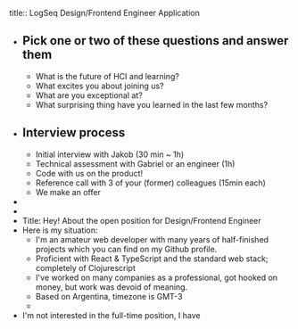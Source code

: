 title:: LogSeq Design/Frontend Engineer Application

- ## Pick one or two of these questions and answer them
	- What is the future of HCI and learning?
	- What excites you about joining us?
	- What are you exceptional at?
	- What surprising thing have you learned in the last few months?
- ## Interview process
	- Initial interview with Jakob (30 min ~ 1h)
	- Technical assessment with Gabriel or an engineer (1h)
	- Code with us on the product!
	- Reference call with 3 of your (former) colleagues (15min each)
	- We make an offer
-
-
- Title: Hey! About the open position for Design/Frontend Engineer
- Here is my situation:
	- I'm an amateur web developer with many years of half-finished projects which you can find on my Github profile.
	- Proficient with React & TypeScript and the standard web stack; completely  of Clojurescript
	- I've worked on many companies as a professional, got hooked on money, but work was devoid of meaning.
	- Based on Argentina, timezone is GMT-3
	-
- I'm not interested in the full-time position, I have